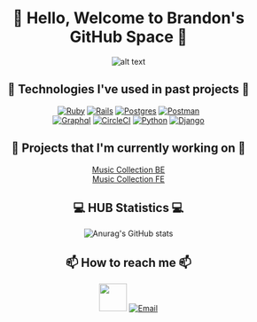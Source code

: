 <div align="center">
  <h1>👋 Hello, Welcome to Brandon's GitHub Space 👋</h1>

  ![alt text](coding_stream.gif)
  <h2>💾 Technologies I've used in past projects 💾</h2>
  
  [![Ruby]][Ruby-url] [![Rails]][Rails-url] [![Postgres]][Postgres-url] [![Postman]][Postman-url]<br>
  [![Graphql]][Graphql-url] [![CircleCI]][CircleCI-url] [![Python]][Python-url] [![Django]][Django-url]<br>

  <h2>🔭 Projects that I'm currently working on 🔭</h2>

  [Music Collection BE](https://github.com/bGray88/music_collection_be)<br>
  [Music Collection FE](https://github.com/bGray88/music_collection_fe)<br>

  <h2>💻 HUB Statistics 💻</h2>
  
  ![Anurag's GitHub stats](https://github-readme-stats.vercel.app/api?username=bGray88&theme=merko)<br>
  <h2>📫 How to reach me 📫</h2>
  
  <a href="https://www.linkedin.com/in/brandon-gray-67903689/"><img src="LI-In-Bug.ico" width="50"></a>
  [![Email]][Email-url]<br>
</div>

[Ruby]: https://img.shields.io/badge/-Ruby-CC342D?style=flat&logo=ruby&logoColor=white
[Ruby-url]: https://www.ruby-lang.org/en/
[Rails]: https://img.shields.io/badge/-Ruby%20on%20Rails-CC0000?style=flat&logo=rubyonrails&logoColor=white
[Rails-url]: https://rubyonrails.org
[Python]: https://img.shields.io/badge/Python-FFD43B?style=flat&logo=python&logoColor=blue
[Python-url]: https://www.python.org/
[Django]: https://img.shields.io/badge/Django-092E20?style=flat&logo=django&logoColor=green
[Django-url]: https://www.djangoproject.com/
[Postgres]: https://img.shields.io/badge/-Postgres-4169E1?style=flat&logo=postgresql&logoColor=white
[Postgres-url]: https://www.postgresql.org/
[Postman]: https://img.shields.io/badge/-Postman-FF6C37?style=flat&logo=postman&logoColor=white
[Postman-url]: https://www.postman.com/
[LinkedIn-url]: https://www.linkedin.com/in/brandon-gray-67903689/
[Email]: Eml-Logo.ico
[Email-url]: mailto:brandonjoe88@hotmail.com
[Graphql]: https://shields.io/badge/GraphQL-e535ab?style=flat&logo=graphql&logoColor=FFF
[Graphql-url]: https://graphql.org/
[CircleCI]: https://img.shields.io/badge/circle%20ci-%23161616.svg?style=flat&logo=circleci&logoColor=white
[CircleCI-url]: https://circleci.com/
